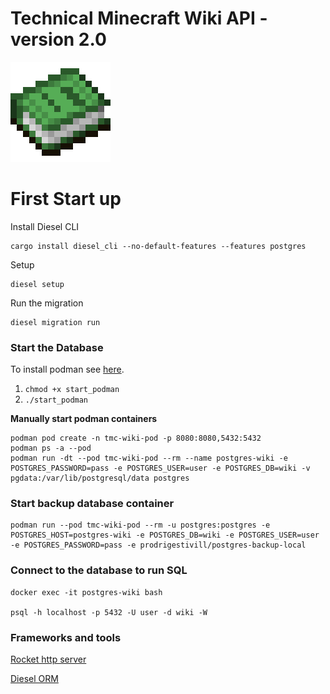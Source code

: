 # Technical Minecraft Wiki API - version 2.0
![book](book.png)

# First Start up
Install Diesel CLI
```console
cargo install diesel_cli --no-default-features --features postgres
```

Setup
```console
diesel setup
```

Run the migration
```console
diesel migration run
```

### Start the Database
To install podman see [here](https://podman.io/getting-started/installation).

1. `chmod +x start_podman`
2. `./start_podman`

**Manually start podman containers**
```console
podman pod create -n tmc-wiki-pod -p 8080:8080,5432:5432
podman ps -a --pod
podman run -dt --pod tmc-wiki-pod --rm --name postgres-wiki -e POSTGRES_PASSWORD=pass -e POSTGRES_USER=user -e POSTGRES_DB=wiki -v pgdata:/var/lib/postgresql/data postgres
```
### Start backup database container
```console
podman run --pod tmc-wiki-pod --rm -u postgres:postgres -e POSTGRES_HOST=postgres-wiki -e POSTGRES_DB=wiki -e POSTGRES_USER=user -e POSTGRES_PASSWORD=pass -e prodrigestivill/postgres-backup-local
```

### Connect to the database to run SQL
```console
docker exec -it postgres-wiki bash

psql -h localhost -p 5432 -U user -d wiki -W
```

### Frameworks and tools
[Rocket http server](https://rocket.rs/)

[Diesel ORM](https://diesel.rs/)